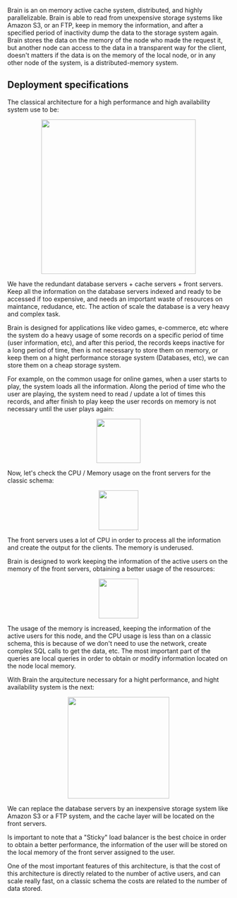 Brain is an on memory active cache system, distributed, and highly parallelizable. Brain is able to read from unexpensive storage systems like Amazon S3, or an FTP, keep in memory the information, and after a specified period of inactivity dump the data to the storage system again.
Brain stores the data on the memory of the node who made the request it, but another node can access to the data in a transparent way for the client, doesn't matters if the data is on the memory of the local node, or in any other node of the system, is a distributed-memory system.

## Deployment specifications

The classical architecture for a high performance and high availability system use to be:

<p align="center">
    <img src="https://raw.github.com/alonsovidales/Brain2/master/doc/imgs/classic_deployment_schema.png" height="350" />
</p>

We have the redundant database servers + cache servers + front servers. Keep all the information on the database servers indexed and ready to be accessed if too expensive, and needs an important waste of resources on maintance, redudance, etc. The action of scale the database is a very heavy and complex task.

Brain is designed for applications like video games, e-commerce, etc where the system do a heavy usage of some records on a specific period of time (user information, etc), and after this period, the records keeps inactive for a long period of time, then is not necessary to store them on memory, or keep them on a hight performance storage system (Databases, etc), we can store them on a cheap storage system.

For example, on the common usage for online games, when a user starts to play, the system loads all the information. Along the period of time who the user are playing, the system need to read / update a lot of times this records, and after finish to play keep the user records on memory is not necessary until the user plays again:

<p align="center">
    <img src="https://raw.github.com/alonsovidales/Brain2/master/doc/imgs/requests_time.png" height="100" />
</p>

Now, let's check the CPU / Memory usage on the front servers for the classic schema:

<p align="center">
    <img src="https://raw.github.com/alonsovidales/Brain2/master/doc/imgs/front_servers_memory_cpu.png" height="90" />
</p>

The front servers uses a lot of CPU in order to process all the information and create the output for the clients. The memory is underused.

Brain is designed to work keeping the information of the active users on the memory of the front servers, obtaining a better usage of the resources:

<p align="center">
    <img src="https://raw.github.com/alonsovidales/Brain2/master/doc/imgs/front_servers_memory_cpu_with_brain.png" height="90" />
</p>

The usage of the memory is increased, keeping the information of the active users for this node, and the CPU usage is less than on a classic schema, this is because of we don't need to use the network, create complex SQL calls to get the data, etc. The most important part of the queries are local queries in order to obtain or modify information located on the node local memory.

With Brain the arquitecture necessary for a hight performance, and hight availability system is the next:

<p align="center">
    <img src="https://raw.github.com/alonsovidales/Brain2/master/doc/imgs/brain_deployment.png" height="230" />
</p>

We can replace the database servers by an inexpensive storage system like Amazon S3 or a FTP system, and the cache layer will be located on the front servers.

Is important to note that a "Sticky" load balancer is the best choice in order to obtain a better performance, the information of the user will be stored on the local memory of the front server assigned to the user.

One of the most important features of this architecture, is that the cost of this architecture is directly related to the number of active users, and can scale really fast, on a classic schema the costs are related to the number of data stored.
